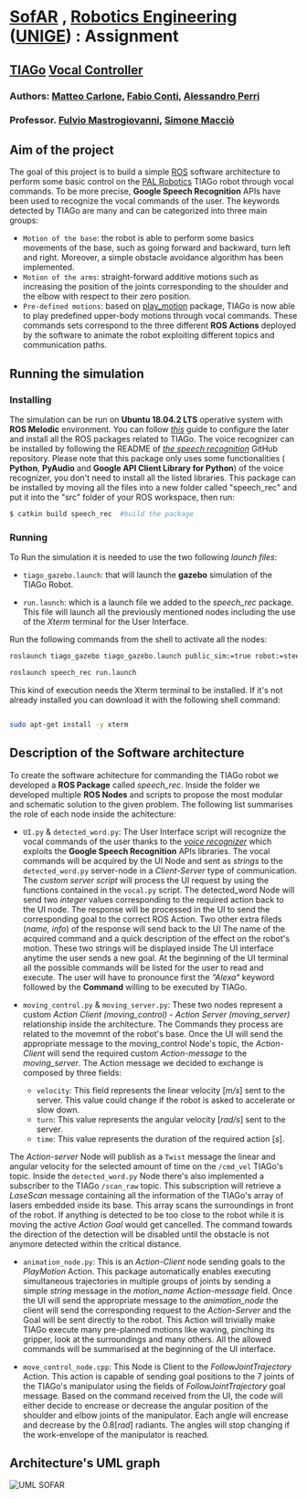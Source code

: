 #  [SofAR](https://corsi.unige.it/off.f/2020/ins/43589) , [Robotics Engineering](https://courses.unige.it/10635) ([UNIGE](https://unige.it/it/)) : Assignment
## [TIAGo](https://pal-robotics.com/robots/tiago/) [Vocal Controller](https://github.com/Uberi/speech_recognition)
### Authors: [Matteo Carlone](https://github.com/MatteoCarlone), [Fabio Conti](https://github.com/Fabioconti99), [Alessandro Perri](https://github.com/PerriAlessandro)
### Professor. [Fulvio Mastrogiovanni](https://rubrica.unige.it/personale/UkNHWFhr), [Simone Macciò](https://rubrica.unige.it/personale/UUNAWFho)



__Aim of the project__
----------------------
The goal of this project is to build a simple [ROS](https://www.ros.org) software architecture to perform some basic control on the [PAL Robotics](https://github.com/pal-robotics) TIAGo robot through vocal commands. To be more precise, __Google Speech Recognition__ APIs have been used to recognize the vocal commands of the user. The keywords detected by TIAGo are many and can be categorized into three main groups:
- `Motion of the base`: the robot is able to perform some basics movements of the base, such as going forward and backward, turn left and right. Moreover, a simple obstacle avoidance algorithm has been implemented.
- `Motion of the arms`: straight-forward additive motions such as increasing the position of the joints corresponding to the shoulder and the elbow with respect to their zero position.
- `Pre-defined motions`: based on [play_motion](http://wiki.ros.org/Robots/TIAGo/Tutorials/motions/play_motion) package, TIAGo is now able to play predefined upper-body motions through vocal commands.
These commands sets correspond to the three different **ROS Actions** deployed by the software to animate the robot exploiting different topics and communication paths.


__Running the simulation__
----------------------

### Installing 

The simulation can be run on __Ubuntu 18.04.2 LTS__ operative system with __ROS Melodic__ environment. You can follow [*this*](http://wiki.ros.org/Robots/TIAGo/Tutorials/Installation/InstallUbuntuAndROS) guide to configure the later and install all the ROS packages related to TIAGo.
The voice recognizer can be installed by following the README of [*the speech recognition*](https://github.com/Uberi/speech_recognition#readme) GitHub repository. Please note that this package only uses some functionalities ( __Python__, __PyAudio__ and __Google API Client Library for Python__) of the voice recognizer, you don't need to install all the listed libraries.
This package can be installed by moving all the files into a new folder called "speech_rec" and put it into the "src" folder of your ROS workspace, then run:

```bash
$ catkin build speech_rec  #build the package
```

### Running

To Run the simulation it is needed to use the two following *launch files*:

* `tiago_gazebo.launch`: that will launch the **gazebo** simulation of the TIAGo Robot.

* `run.launch`: which is a launch file we added to the *speech_rec* package. This file will launch all the previously mentioned nodes including the use of the *Xterm* terminal for the User Interface.

Run the following commands from the shell to activate all the nodes:

```bash
roslaunch tiago_gazebo tiago_gazebo.launch public_sim:=true robot:=steel

roslaunch speech_rec run.launch
```

This kind of execution needs the Xterm terminal to be installed. If it's not already installed you can download it with the following shell command:

```bash

sudo apt-get install -y xterm
```


__Description of the Software architecture__
----------------------
To create the software achitecture for commanding the TIAGo robot we developed a **ROS Package** called *speech_rec*. Inside the folder we developed multiple **ROS Nodes** and scripts to propose the most modular and schematic solution to the given problem.
The following list summarises the role of each node inside the achitecture:

* `UI.py` & `detected_word.py`: The User Interface script will recognize the vocal commands of the user thanks to the [*voice recognizer*](https://github.com/Uberi/speech_recognition) which exploits the __Google Speech Recognition__ APIs libraries. The vocal commands will be acquired by the UI Node and sent as *strings* to the `detected_word.py` server-node in a *Client-Server* type of communication. 
The *custom server script* will process the UI request by using the functions contained in the `vocal.py` script. 
The detected_word Node will send two *integer* values corresponding to the required action back to the UI node. The response will be processed in the UI to send the corresponding goal to the correct ROS Action. Two other extra fileds (*name, info*) of the response will send back to the UI The name of the acquired command and a quick description of the effect on the robot's motion. These two strings will be displayed inside The UI interface anytime the user sends a new goal. At the beginning of the UI terminal all the possible commands will be listed for the user to read and execute. The user will have to pronounce first the *"Alexa"* keyword followed by the **Command** willing to be executed by TIAGo.

* `moving_control.py` & `moving_server.py`: These two nodes represent a custom *Action Client (moving_control)* - *Action Server (moving_server)* relationship inside the architecture. The Commands they process are related to the movemnt of the robot's base. Once the UI will send the appropriate message to the moving_control Node's topic, the *Action-Client* will send the required custom *Action-message* to the *moving_server*. The Action message we decided to exchange is composed by three fields:

	* `velocity`: This field represents the linear velocity [*m/s*] sent to the server. This value could change if the robot is asked to accelerate or slow down. 
	* `turn`: This value represents the angular velocity [*rad/s*] sent to the server.
	* `time`: This value represents the duration of the required action [*s*].

The *Action-server* Node will publish as a `Twist` message the linear and angular velocity for the selected amount of time on the `/cmd_vel` TIAGo's topic. Inside the `detected_word.py` Node there's also implemented a subscriber to the TIAGo `/scan_raw` topic. This subscription will retrieve a *LaseScan* message containing all the information of the TIAGo's array of lasers embedded inside its base. This array scans the surroundings in front of the robot. If anything is detected to be too close to the robot while it is moving the active *Action Goal* would get cancelled. The command towards the direction of the detection will be disabled until the obstacle is not anymore detected within the critical distance.

* `animation_node.py`: This is an *Action-Client* node sending goals to the *PlayMotion* Action. This package automatically enables executing simultaneous trajectories in multiple groups of joints by sending a simple *string* message in the *motion_name Action-message* field. Once the UI will send the appropriate message to the *animation_node* the client will send the corresponding request to the *Action-Server* and the Goal will be sent directly to the robot. This Action will trivially make TIAGo execute many pre-planned motions like waving, pinching its gripper, look at the surroundings and many others. All the allowed commands will be summarised at the beginning of the UI interface.

* `move_control_node.cpp`: This Node is Client to the *FollowJointTrajectory* Action. This action is capable of sending goal positions to the 7 joints of the TIAGo's manipulator using the fields of *FollowJointTrajectory* goal message. Based on the command received from the UI, the code will either decide to encrease or decrease the angular position of the shoulder and elbow joints of the manipulator. Each angle will encrease and decrease by the 0.8[*rad*] radiants. The angles will stop changing if the work-envelope of the manipulator is reached.



__Architecture's UML graph__
----------------------
![UML SOFAR](https://user-images.githubusercontent.com/91262561/178252817-a2c846bf-97cb-4a2b-afbb-1bdc70939368.png)


